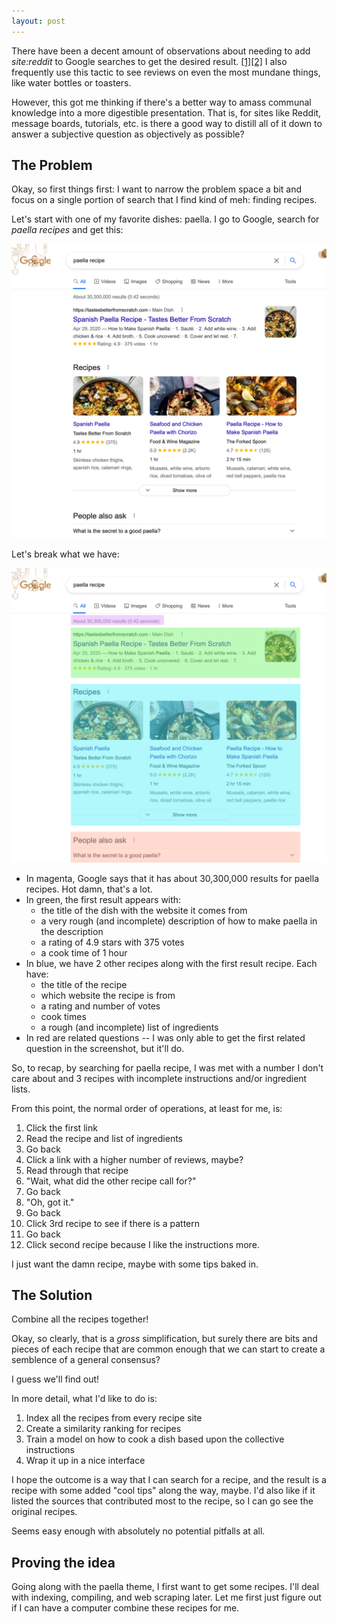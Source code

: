 ```yaml
---
layout: post
---
```


There have been a decent amount of observations about needing to add *site:reddit* to Google searches to get the desired result. [[1]](https://future.com/the-future-of-search-is-boutique/)[[2]](https://dkb.io/post/google-search-is-dying) I also frequently use this tactic to see reviews on even the most mundane things, like water bottles or toasters. 

However, this got me thinking if there's a better way to amass communal knowledge into a more digestible presentation. That is, for sites like Reddit, message boards, tutorials, etc. is there a good way to distill all of it down to answer a subjective question as objectively as possible?

## The Problem

Okay, so first things first: I want to narrow the problem space a bit and focus on a single portion of search that I find kind of meh: finding recipes. 

Let's start with one of my favorite dishes: paella. I go to Google, search for *paella recipes* and get this:

![Paella search result](/assets/images/metasearch/paella.png)

Let's break what we have:

![Paella search result color coded](/assets/images/metasearch/paella_color_coded.png)

* In magenta, Google says that it has about 30,300,000 results for paella recipes. Hot damn, that's a lot. 
* In green, the first result appears with:
	* the title of the dish with the website it comes from
	* a very rough (and incomplete) description of how to make paella in the description
	* a rating of 4.9 stars with 375 votes
	* a cook time of 1 hour
* In blue, we have 2 other recipes along with the first result recipe. Each have:
	* the title of the recipe
	* which website the recipe is from
	* a rating and number of votes
	* cook times
	* a rough (and incomplete) list of ingredients
* In red are related questions -- I was only able to get the first related question in the screenshot, but it'll do. 

So, to recap, by searching for paella recipe, I was met with a number I don't care about and 3 recipes with incomplete instructions and/or ingredient lists. 

From this point, the normal order of operations, at least for me, is:
1. Click the first link
2. Read the recipe and list of ingredients
3. Go back
4. Click a link with a higher number of reviews, maybe?
5. Read through that recipe
6. "Wait, what did the other recipe call for?"
7. Go back
8. "Oh, got it."
9. Go back
10. Click 3rd recipe to see if there is a pattern
11. Go back
12. Click second recipe because I like the instructions more.

I just want the damn recipe, maybe with some tips baked in.

## The Solution

Combine all the recipes together!

Okay, so clearly, that is a *gross* simplification, but surely there are bits and pieces of each recipe that are common enough that we can start to create a semblence of a general consensus?

I guess we'll find out!

In more detail, what I'd like to do is:
1. Index all the recipes from every recipe site
2. Create a similarity ranking for recipes
3. Train a model on how to cook a dish based upon the collective instructions
4. Wrap it up in a nice interface

I hope the outcome is a way that I can search for a recipe, and the result is a recipe with some added "cool tips" along the way, maybe. I'd also like if it listed the sources that contributed most to the recipe, so I can go see the original recipes.

Seems easy enough with absolutely no potential pitfalls at all. 

## Proving the idea

Going along with the paella theme, I first want to get some recipes. I'll deal with indexing, compiling, and web scraping later. Let me first just figure out if I can have a computer combine these recipes for me.